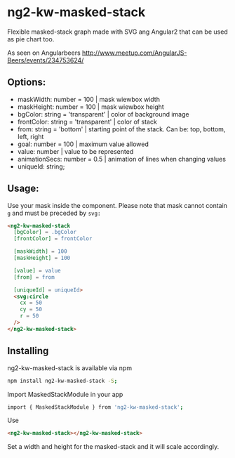 # ng2-kw-masked-stack

Flexible masked-stack graph made with SVG ang Angular2 that can be used as pie chart too.

As seen on Angularbeers http://www.meetup.com/AngularJS-Beers/events/234753624/



## Options:
* maskWidth: number = 100             | mask wiewbox width
* maskHeight: number = 100            | mask wiewbox height
* bgColor: string = 'transparent'     | color of background image
* frontColor: string = 'transparent'  | color of stack
* from: string = 'bottom'             | starting point of the stack. Can be: top, bottom, left, right
* goal: number = 100                  | maximum value allowed
* value: number                       | value to be represented
* animationSecs: number = 0.5         | animation of lines when changing values
* uniqueId: string;



## Usage:
Use your mask inside the component.
Please note that mask cannot contain `g` and must be preceded by `svg:`

```html
<ng2-kw-masked-stack
  [bgColor] = .bgColor
  [frontColor] = frontColor

  [maskWidth] = 100
  [maskHeight] = 100

  [value] = value
  [from] = from

  [uniqueId] = uniqueId>
  <svg:circle
    cx = 50
    cy = 50
    r = 50
  />
</ng2-kw-masked-stack>
```



## Installing
ng2-kw-masked-stack is available via npm
```bash
npm install ng2-kw-masked-stack -S;
```

Import MaskedStackModule in your app
```bash
import { MaskedStackModule } from 'ng2-kw-masked-stack';
```

Use
```html
<ng2-kw-masked-stack></ng2-kw-masked-stack>
```
Set a width and height for the masked-stack and it will scale accordingly.
